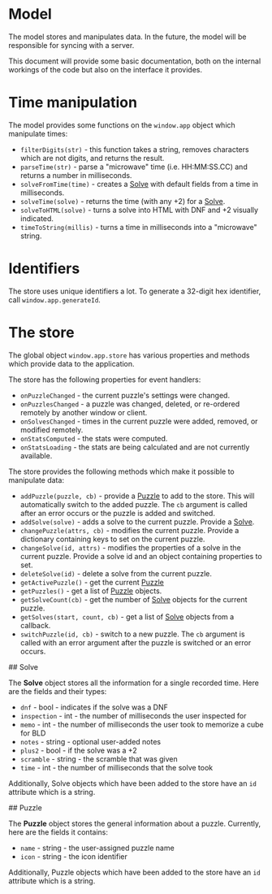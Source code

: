# Model

The model stores and manipulates data. In the future, the model will be responsible for syncing with a server.

This document will provide some basic documentation, both on the internal workings of the code but also on the interface it provides.

# Time manipulation

The model provides some functions on the `window.app` object which manipulate times:

 * `filterDigits(str)` - this function takes a string, removes characters which are not digits, and returns the result.
 * `parseTime(str)` - parse a "microwave" time (i.e. HH:MM:SS.CC) and returns a number in milliseconds.
 * `solveFromTime(time)` - creates a [Solve](#solve-object) with default fields from a time in milliseconds.
 * `solveTime(solve)` - returns the time (with any +2) for a [Solve](#solve-object).
 * `solveToHTML(solve)` - turns a solve into HTML with DNF and +2 visually indicated.
 * `timeToString(millis)` - turns a time in milliseconds into a "microwave" string.

# Identifiers

The store uses unique identifiers a lot. To generate a 32-digit hex identifier, call `window.app.generateId`.

# The store

The global object `window.app.store` has various properties and methods which provide data to the application.

The store has the following properties for event handlers:

 * `onPuzzleChanged` - the current puzzle's settings were changed.
 * `onPuzzlesChanged` - a puzzle was changed, deleted, or re-ordered remotely by another window or client.
 * `onSolvesChanged` - times in the current puzzle were added, removed, or modified remotely.
 * `onStatsComputed` - the stats were computed.
 * `onStatsLoading` - the stats are being calculated and are not currently available.

The store provides the following methods which make it possible to manipulate data:

 * `addPuzzle(puzzle, cb)` - provide a [Puzzle](#puzzle-object) to add to the store. This will automatically switch to the added puzzle. The `cb` argument is called after an error occurs or the puzzle is added and switched.
 * `addSolve(solve)` - adds a solve to the current puzzle. Provide a [Solve](#solve-object).
 * `changePuzzle(attrs, cb)` - modifies the current puzzle. Provide a dictionary containing keys to set on the current puzzle.
 * `changeSolve(id, attrs)` - modifies the properties of a solve in the current puzzle. Provide a solve id and an object containing properties to set.
 * `deleteSolve(id)` - delete a solve from the current puzzle.
 * `getActivePuzzle()` - get the current [Puzzle](#puzzle-object)
 * `getPuzzles()` - get a list of [Puzzle](#puzzle-object) objects.
 * `getSolveCount(cb)` - get the number of [Solve](#solve-object) objects for the current puzzle.
 * `getSolves(start, count, cb)` - get a list of [Solve](#solve-object) objects from a callback.
 * `switchPuzzle(id, cb)` - switch to a new puzzle. The `cb` argument is called with an error argument after the puzzle is switched or an error occurs.

<a name="solve-object" />
## Solve

The **Solve** object stores all the information for a single recorded time. Here are the fields and their types:

 * `dnf` - bool - indicates if the solve was a DNF
 * `inspection` - int - the number of milliseconds the user inspected for
 * `memo` - int - the number of milliseconds the user took to memorize a cube for BLD
 * `notes` - string - optional user-added notes
 * `plus2` - bool - if the solve was a +2
 * `scramble` - string - the scramble that was given
 * `time` - int - the number of milliseconds that the solve took

Additionally, Solve objects which have been added to the store have an `id` attribute which is a string.

<a name="puzzle-object" />
## Puzzle

The **Puzzle** object stores the general information about a puzzle. Currently, here are the fields it contains:

 * `name` - string - the user-assigned puzzle name
 * `icon` - string - the icon identifier

Additionally, Puzzle objects which have been added to the store have an `id` attribute which is a string.
